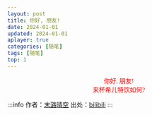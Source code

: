 ```yaml
---
layout: post
title: 你好, 朋友!
date: 2024-01-01
updated: 2024-01-01
aplayer: true
categories: [随笔]
tags: [随笔]
top: 1
---
```


<div style="text-align:center;font-family:KaiTi;color:red">你好, 朋友!</div>

<div style="text-align:center;font-family:KaiTi;color:red">来杯希儿特饮如何?</div>

<yun-img src="https://i0.hdslb.com/bfs/new_dyn/898070e611feb78eb29d183bb59bc2153461563774142488.png@1044w_1044h.webp" alt="希儿特饮" caption="希儿特饮" />

:::info
作者：[末潞晴空](https://space.bilibili.com/3461563774142488) 出处：[bilibili](https://www.bilibili.com/opus/850177553510432792)
:::
